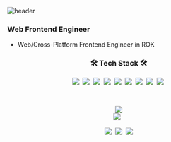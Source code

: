 ![header](https://capsule-render.vercel.app/api?type=soft&color=auto&height=150&section=header&text=WonseogChoi&fontSize=70&animation=twinkling)

### Web Frontend Engineer
- Web/Cross-Platform Frontend Engineer in ROK

<h3 align="center">🛠 Tech Stack 🛠</h3>

<p align="center">
    <img src="https://img.shields.io/badge/html5-E34F26?style=flat-square&logo=HTML5&logoColor=white"/></a>&nbsp; 
    <img src="https://img.shields.io/badge/css3-1572B6?style=flat-square&logo=CSS3&logoColor=white"/></a>&nbsp;
    <img src="https://img.shields.io/badge/Javascript-F7DF1E?style=flat-square&logo=JavaScript&logoColor=white"/></a>&nbsp;
    <img src="https://img.shields.io/badge/typescript-3178C6?style=flat-square&logo=TypeScript&logoColor=white"/></a>&nbsp;
    <img src="https://img.shields.io/badge/python-3776AB?style=flat-square&logo=Python&logoColor=white"/></a>&nbsp;
    <img src="https://img.shields.io/badge/styledcomponents-DB7093?style=flat-square&logo=styled-components&logoColor=white"/></a>&nbsp;
    <img src="https://img.shields.io/badge/sass-CC6699?style=flat-square&logo=Sass&logoColor=white"/></a>&nbsp;
    <img src="https://img.shields.io/badge/react-61DAFB?style=flat-square&logo=React&logoColor=white"/></a>&nbsp; 
    <img src="https://img.shields.io/badge/flask-000000?style=flat-square&logo=Flask&logoColor=white"/></a>&nbsp; 
</p>

<br>


<p align="center">
    <a href="https://github.com/anuraghazra/github-readme-stats"><img src="https://github-readme-stats.vercel.app/api/top-langs/?username=1Seok2&layout=compact"/>
    <br>
    <a href="https://github.com/anuraghazra/github-readme-stats"><img src="https://github-readme-stats.vercel.app/api?username=1Seok2"/></a>&nbsp;</a>&nbsp;
</p>

<p align="center">
  <a href="https://goeslog.github.io"><img src="https://img.shields.io/badge/Tech%20Blog-11B48A?style=flat-square&logo=Vimeo&logoColor=white&link=https://goeslog.github.io"/></a>&nbsp
  <a href="https://www.instagram.com/goesnow_sti/"><img src="https://img.shields.io/badge/Instagram-E4405F?style=flat-square&logo=Instagram&logoColor=white&link=https://www.instagram.com/goesnow_sti/"/></a>&nbsp
  <a href="mailto:goesnow831@gmail.com"><img src="https://img.shields.io/badge/-Gmail-d14836?style=flat-square&logo=Gmail&logoColor=white&link=mailto:snugyun01@gmail.com"/></a>
</p>
